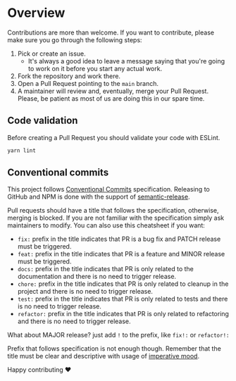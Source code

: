 # Overview

Contributions are more than welcome. If you want to contribute, please make sure you go through the following steps:

1. Pick or create an issue.
   - It's always a good idea to leave a message saying that you're going to work on it before you start any actual work.
2. Fork the repository and work there.
3. Open a Pull Request pointing to the `main` branch.
4. A maintainer will review and, eventually, merge your Pull Request. Please, be patient as most of us are doing this in our spare time.

## Code validation

Before creating a Pull Request you should validate your code with ESLint.

```bash
yarn lint
```

## Conventional commits

This project follows [Conventional Commits](https://www.conventionalcommits.org/en/v1.0.0/#summary) specification. Releasing to GitHub and NPM is done with the support of [semantic-release](https://semantic-release.gitbook.io/semantic-release/).

Pull requests should have a title that follows the specification, otherwise, merging is blocked. If you are not familiar with the specification simply ask maintainers to modify. You can also use this cheatsheet if you want:

- `fix:` prefix in the title indicates that PR is a bug fix and PATCH release must be triggered.
- `feat:` prefix in the title indicates that PR is a feature and MINOR release must be triggered.
- `docs:` prefix in the title indicates that PR is only related to the documentation and there is no need to trigger release.
- `chore:` prefix in the title indicates that PR is only related to cleanup in the project and there is no need to trigger release.
- `test:` prefix in the title indicates that PR is only related to tests and there is no need to trigger release.
- `refactor:` prefix in the title indicates that PR is only related to refactoring and there is no need to trigger release.

What about MAJOR release? just add `!` to the prefix, like `fix!:` or `refactor!:`

Prefix that follows specification is not enough though. Remember that the title must be clear and descriptive with usage of [imperative mood](https://chris.beams.io/posts/git-commit/#imperative).

Happy contributing :heart:

